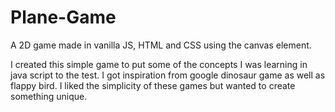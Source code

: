 # Plane-Game
A 2D game made in vanilla JS, HTML and CSS using the canvas element.

I created this simple game to put some of the concepts I was learning in java script to the test. I got inspiration from google dinosaur game as well as flappy bird.
I liked the simplicity of these games but wanted to create something unique.
